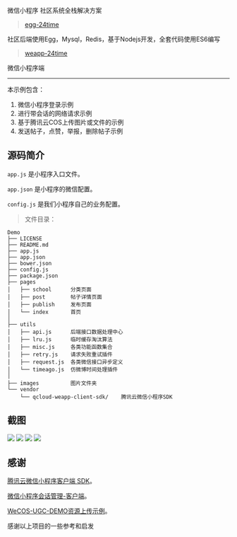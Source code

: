 微信小程序 社区系统全栈解决方案

> [egg-24time](https://github.com/seasonstar/egg-24time)

社区后端使用Egg，Mysql，Redis，基于Nodejs开发，全套代码使用ES6编写

> [weapp-24time](https://github.com/seasonstar/weapp-24time)

微信小程序端

------------------------

本示例包含：

1. 微信小程序登录示例
2. 进行带会话的网络请求示例
2. 基于腾讯云COS上传图片或文件的示例
3. 发送帖子，点赞，举报，删除帖子示例

## 源码简介

`app.js` 是小程序入口文件。

`app.json` 是小程序的微信配置。

`config.js` 是我们小程序自己的业务配置。

> 文件目录：

```tree
Demo
├── LICENSE
├── README.md
├── app.js
├── app.json
├── bower.json
├── config.js
├── package.json
├── pages
│   ├── school      分类页面
│   ├── post        帖子详情页面
│   ├── publish     发布页面
│   └── index       首页
│  
├── utils
│   ├── api.js      后端接口数据处理中心
│   ├── lru.js      临时缓存淘汰算法
│   ├── misc.js     各类功能函数集合
│   ├── retry.js    请求失败重试插件
│   ├── request.js  各类微信接口异步定义
│   └── timeago.js  仿微博时间处理插件
│
├── images          图片文件夹
└── vendor
    └── qcloud-weapp-client-sdk/    腾讯云微信小程序SDK
```

## 截图

![](http://785i8w.com1.z0.glb.clouddn.com/WechatIMG4.jpeg?imageView/2/w/200)
![](http://785i8w.com1.z0.glb.clouddn.com/WechatIMG3.jpeg?imageView/2/w/200)
![](http://785i8w.com1.z0.glb.clouddn.com/WechatIMG2.jpeg?imageView/2/w/200)
![](http://785i8w.com1.z0.glb.clouddn.com/WechatIMG1.jpeg?imageView/2/w/200)


## 感谢

[腾讯云微信小程序客户端 SDK](https://github.com/tencentyun/weapp-client-sdk)。

[微信小程序会话管理-客户端](https://github.com/CFETeam/weapp-session-client)。

[WeCOS-UGC-DEMO资源上传示例](https://github.com/tencentyun/wecos-ugc-upload-demo)。

感谢以上项目的一些参考和启发
